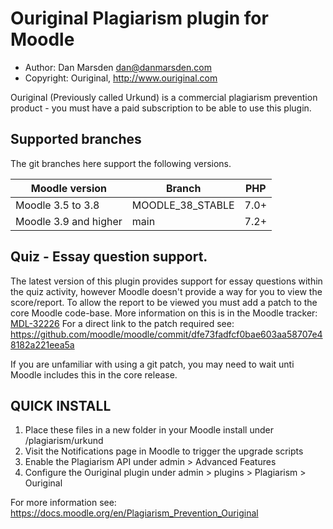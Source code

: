 # Ouriginal Plagiarism plugin for Moodle

* Author: Dan Marsden <dan@danmarsden.com>
* Copyright: Ouriginal, http://www.ouriginal.com

Ouriginal (Previously called Urkund) is a commercial plagiarism prevention product - you must have a paid subscription to be able to use this plugin.

Supported branches
--------
The git branches here support the following versions.

| Moodle version     | Branch      | PHP  |
| ----------------- | ----------- | ---- |
| Moodle 3.5 to 3.8 | MOODLE_38_STABLE | 7.0+ |
| Moodle 3.9 and higher | main | 7.2+ |

## Quiz - Essay question support.
The latest version of this plugin provides support for essay questions within the quiz activity, however Moodle doesn't
provide a way for you to view the score/report. To allow the report to be viewed you must add a patch to the core Moodle code-base.
More information on this is in the Moodle tracker: [MDL-32226](https://tracker.moodle.org/browse/MDL-32226)
For a direct link to the patch required see: https://github.com/moodle/moodle/commit/dfe73fadfcf0bae603aa58707e48182a221eea5a

If you are unfamiliar with using a git patch, you may need to wait unti Moodle includes this in the core release.
## QUICK INSTALL
1. Place these files in a new folder in your Moodle install under /plagiarism/urkund
2. Visit the Notifications page in Moodle to trigger the upgrade scripts
3. Enable the Plagiarism API under admin > Advanced Features
4. Configure the Ouriginal plugin under admin > plugins > Plagiarism > Ouriginal

For more information see: https://docs.moodle.org/en/Plagiarism_Prevention_Ouriginal



